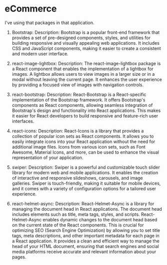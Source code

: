 # eCommerce
I've using that packages in that application.

1) Bootstrap: 
  Description: Bootstrap is a popular front-end framework that provides a set of pre-designed components, styles, and utilities for building responsive and visually appealing web applications. It includes CSS and JavaScript components, making it easier to create a consistent and modern user interface.

2) react-image-lightbox:
  Description: The react-image-lightbox package is a React component that enables the implementation of a lightbox for images. A lightbox allows users to view images in a larger size or in a modal without leaving the current page. It enhances the user experience by providing a focused view of images with navigation controls.

3) react-bootstrap:
  Description: React-Bootstrap is a React-specific implementation of the Bootstrap framework. It offers Bootstrap's components as React components, allowing seamless integration of Bootstrap's design and functionality into React applications. This makes it easier for React developers to build responsive and feature-rich user interfaces.

4) react-icons:
  Description: React-Icons is a library that provides a collection of popular icon sets as React components. It allows you to easily integrate icons into your React application without the need for additional image files. Icons from various icon sets, such as Font Awesome, Material Icons, and more, can be used to enhance the visual representation of your application.

5) swiper:
  Description: Swiper is a powerful and customizable touch slider library for modern web and mobile applications. It enables the creation of interactive and responsive slideshows, carousels, and image galleries. Swiper is touch-friendly, making it suitable for mobile devices, and it comes with a variety of configuration options for a tailored user experience.

6) react-helmet-async:
  Description: React-Helmet-Async is a library for managing the document head in React applications. The document head includes elements such as title, meta tags, styles, and scripts. React-Helmet-Async enables dynamic changes to the document head based on the current state of the React components. This is crucial for optimizing SEO (Search Engine Optimization) by allowing you to set title tags, meta descriptions, and other important metadata for each page in a React application. It provides a clean and efficient way to manage the head of your HTML document, ensuring that search engines and social media platforms receive accurate and relevant information about your pages.
